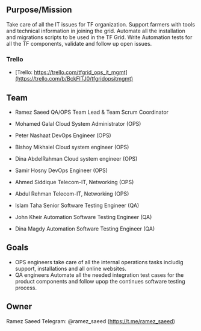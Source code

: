 ## Purpose/Mission
Take care of all the IT issues for TF organization.
Support farmers with tools and technical information in joining the grid.
Automate all the installation and migrations scripts to be used in the TF Grid.
Write Automation tests for all the TF components, validate and follow up open issues.

### Trello
- [Trello: https://trello.com/tfgrid_ops_it_mgmt](https://trello.com/b/BckFlTJ0/tfgridopsitmgmt)

## Team
- Ramez Saeed QA/OPS Team Lead & Team Scrum Coordinator

- Mohamed Galal Cloud System Administrator (OPS)
- Peter Nashaat DevOps Engineer (OPS)
- Bishoy Mikhaiel Cloud system engineer (OPS)
- Dina AbdelRahman Cloud system engineer (OPS)
- Samir Hosny DevOps Engineer (OPS)
- Ahmed Siddique Telecom-IT, Networking (OPS)
- Abdul Rehman Telecom-IT, Networking (OPS)

- Islam Taha Senior Software Testing Engineer (QA)
- John Kheir Automation Software Testing Engineer (QA)
- Dina Magdy Automation Software Testing Engineer (QA)

## Goals
- OPS engineers take care of all the internal operations tasks includig support, installations and all online websites.
- QA engineers Automate all the needed integration test cases for the product components and follow upop the continues software testing process.




## Owner
Ramez Saeed
Telegram: @ramez_saeed (https://t.me/ramez_saeed)
